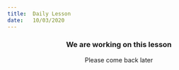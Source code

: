 ```yaml
---
title:  Daily Lesson
date:   10/03/2020
---
```


### <center>We are working on this lesson</center>
<center>Please come back later</center>
